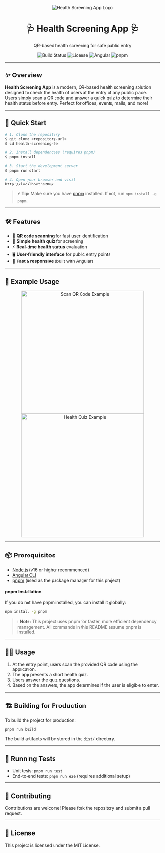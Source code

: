 <div align="center">
  <img src="https://via.placeholder.com/600x120?text=Health+Screening+App" alt="Health Screening App Logo"/>
  
  <h1>🩺 Health Screening App 🩺</h1>
  <p>QR-based health screening for safe public entry</p>
  
  <p>
    <img src="https://img.shields.io/badge/build-passing-brightgreen" alt="Build Status"/>
    <img src="https://img.shields.io/badge/license-MIT-blue.svg" alt="License"/>
    <img src="https://img.shields.io/badge/made%20with-Angular-red" alt="Angular"/>
    <img src="https://img.shields.io/badge/package%20manager-pnpm-yellow" alt="pnpm"/>
  </p>
</div>

---

## ✨ Overview

**Health Screening App** is a modern, QR-based health screening solution designed to check the health of users at the entry of any public place. Users simply scan a QR code and answer a quick quiz to determine their health status before entry. Perfect for offices, events, malls, and more!

---

## 🚀 Quick Start

```bash
# 1. Clone the repository
$ git clone <repository-url>
$ cd health-screening-fe

# 2. Install dependencies (requires pnpm)
$ pnpm install

# 3. Start the development server
$ pnpm run start

# 4. Open your browser and visit
http://localhost:4200/
```

> ⚡ **Tip:** Make sure you have [pnpm](https://pnpm.io/) installed. If not, run `npm install -g pnpm`.

---

## 🛠️ Features

- 📱 **QR code scanning** for fast user identification
- 📝 **Simple health quiz** for screening
- ⚡ **Real-time health status** evaluation
- 🖥️ **User-friendly interface** for public entry points
- 🚀 **Fast & responsive** (built with Angular)

---

## 📸 Example Usage

<div align="center">
  <img src="https://via.placeholder.com/400x250?text=Scan+QR+Code+Screen" alt="Scan QR Code Example" width="400"/>
  <img src="https://via.placeholder.com/400x250?text=Health+Quiz+Screen" alt="Health Quiz Example" width="400"/>
</div>

---

## 📦 Prerequisites
- [Node.js](https://nodejs.org/) (v16 or higher recommended)
- [Angular CLI](https://angular.io/cli)
- [pnpm](https://pnpm.io/) (used as the package manager for this project)

#### pnpm Installation
If you do not have pnpm installed, you can install it globally:
```bash
npm install -g pnpm
```

> ℹ️ **Note:** This project uses pnpm for faster, more efficient dependency management. All commands in this README assume pnpm is installed.

---

## 🧑‍💻 Usage
1. At the entry point, users scan the provided QR code using the application.
2. The app presents a short health quiz.
3. Users answer the quiz questions.
4. Based on the answers, the app determines if the user is eligible to enter.

---

## 🏗️ Building for Production
To build the project for production:
```bash
pnpm run build
```
The build artifacts will be stored in the `dist/` directory.

---

## 🧪 Running Tests
- Unit tests: `pnpm run test`
- End-to-end tests: `pnpm run e2e` (requires additional setup)

---

## 🤝 Contributing
Contributions are welcome! Please fork the repository and submit a pull request.

---

## 📄 License
This project is licensed under the MIT License.
